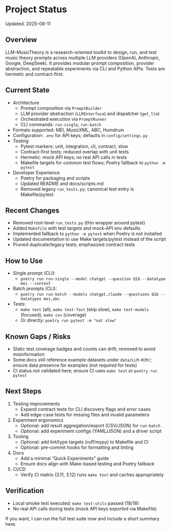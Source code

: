 # Project Status

Updated: 2025-08-11

## Overview
LLM-MusicTheory is a research-oriented toolkit to design, run, and test music theory prompts across multiple LLM providers (OpenAI, Anthropic, Google, DeepSeek). It provides modular prompt composition, provider abstraction, and repeatable experiments via CLI and Python APIs. Tests are hermetic and contract-first.

## Current State
- Architecture
  - Prompt composition via `PromptBuilder`
  - LLM provider abstraction (`LLMInterface`) and dispatcher (`get_llm`)
  - Orchestrated execution via `PromptRunner`
  - CLI commands: `run-single`, `run-batch`
- Formats supported: MEI, MusicXML, ABC, Humdrum
- Configuration: `.env` for API keys; defaults in `config/settings.py`
- Testing
  - Pytest markers: unit, integration, cli, contract, slow
  - Contract-first tests; reduced overlap with unit tests
  - Hermetic: mock API keys; no real API calls in tests
  - Makefile targets for common test flows; Poetry fallback to `python -m pytest`
- Developer Experience
  - Poetry for packaging and scripts
  - Updated README and docs/scripts.md
  - Removed legacy `run_tests.py`; canonical test entry is Makefile/pytest

## Recent Changes
- Removed root-level `run_tests.py` (thin wrapper around pytest)
- Added `Makefile` with test targets and mock-API env defaults
- Implemented fallback to `python -m pytest` when Poetry is not installed
- Updated documentation to use Make targets/pytest instead of the script
- Pruned duplicate/legacy tests; emphasized contract tests

## How to Use
- Single prompt (CLI):
  - `poetry run run-single --model chatgpt --question Q1b --datatype mei --context`
- Batch prompts (CLI):
  - `poetry run run-batch --models chatgpt,claude --questions Q1b --datatypes mei,abc`
- Tests:
  - `make test` (all), `make test-fast` (skip slow), `make test-models` (focused), `make cov` (coverage)
  - Or directly: `poetry run pytest -m "not slow"`

## Known Gaps / Risks
- Static test coverage badges and counts can drift; removed to avoid misinformation
- Some docs still reference example datasets under `data/LLM-RCM/`; ensure data presence for examples (not required for tests)
- CI status not validated here; ensure CI uses `make test` or `poetry run pytest`

## Next Steps
1. Testing improvements
   - Expand contract tests for CLI discovery flags and error cases
   - Add edge-case tests for missing files and invalid parameters
2. Experiment ergonomics
   - Optional: add result aggregation/export (CSV/JSON) for `run-batch`
   - Optional: add experiment configs (YAML/JSON) and a driver script
3. Tooling
   - Optional: add lint/type targets (ruff/mypy) to Makefile and CI
   - Optional: pre-commit hooks for formatting and linting
4. Docs
   - Add a minimal “Quick Experiments” guide
   - Ensure docs align with Make-based testing and Poetry fallback
5. CI/CD
   - Verify CI matrix (3.11, 3.12) runs `make test` and caches appropriately

## Verification
- Local smoke test executed: `make test-utils` passed (18/18)
- No real API calls during tests (mock API keys exported via Makefile)

If you want, I can run the full test suite now and include a short summary here.
